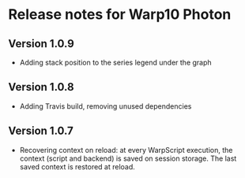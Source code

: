 # Release notes for Warp10 Photon

## Version 1.0.9

- Adding stack position to the series legend under the graph
## Version 1.0.8

- Adding Travis build, removing unused dependencies

## Version 1.0.7

- Recovering context on reload: at every WarpScript execution, the context (script and backend) is saved on session storage. The last saved context is restored at reload.